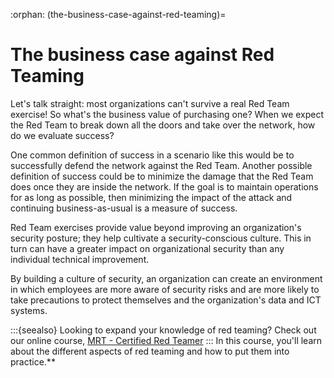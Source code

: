 :orphan:
(the-business-case-against-red-teaming)=

# The business case against Red Teaming

Let's talk straight: most organizations can't survive a real Red Team exercise! So what's the business value of purchasing one? When we expect the Red Team to break down all the doors and take over the network, how do we evaluate success?

One common definition of success in a scenario like this would be to successfully defend the network against the Red Team. Another possible definition of success could be to minimize the damage that the Red Team does once they are inside the network. If the goal is to maintain operations for as long as possible, then minimizing the impact of the attack and continuing business-as-usual is a measure of success.

Red Team exercises provide value beyond improving an organization's security posture; they help cultivate a security-conscious culture. This in turn can have a greater impact on organizational security than any individual technical improvement.

By building a culture of security, an organization can create an environment in which employees are more aware of security risks and are more likely to take precautions to protect themselves and the organization's data and ICT systems.

:::{seealso}
Looking to expand your knowledge of red teaming? Check out our online course, [MRT - Certified Red Teamer](https://www.mosse-institute.com/certifications/mrt-certified-red-teamer.html)
::: In this course, you'll learn about the different aspects of red teaming and how to put them into practice.**

